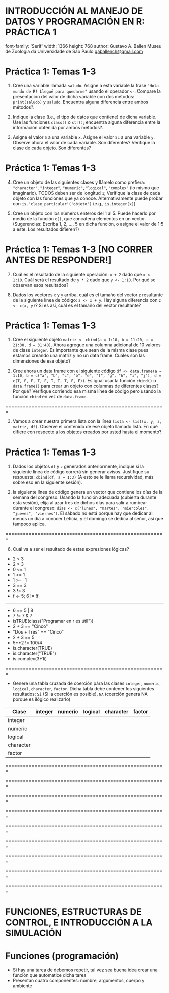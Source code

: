 

INTRODUCCIÓN AL MANEJO DE DATOS Y PROGRAMACIÓN EN R: PRÁCTICA 1
========================================================
font-family: 'Serif'
width: 1366
height: 768
author: Gustavo A. Ballen
Museu de Zoologia da Universidade de São Paulo
gaballench@gmail.com


Práctica 1: Temas 1-3
=======================================================

1. Cree una variable llamada `saludo`. Asigne a esta variable la frase `"Hola mundo de R! Llegué para quedarme"` usando el operador `<-`. Compare la presentación del valor de dicha variable con dos métodos: `print(saludo)` y `saludo`. Encuentra alguna diferencia entre ambos métodos?.

2. Indique la clase (i.e., el tipo de datos que contiene) de dicha variable. Use las funciones `class()` o `str()`; encuentra alguna diferencia entre la información obtenida por ambos métodos?.

3. Asigne el valor `5` a una variable `x`. Asigne el valor `5L` a una variable `y`. Observe ahora el valor de cada variable. Son diferentes? Verifique la clase de cada objeto. Son diferentes?


Práctica 1: Temas 1-3
=======================================================

4. Cree un objeto de las siguientes clases y llámelo como prefiera: `"character"`, `"integer"`, `"numeric"`, `"logical"`, `"complex"` (lo mismo que imaginario). TODOS deben ser de longitud `1`; Verifique la clase de cada objeto con las funciones que ya conoce. Alternativamente puede probar con `is.'clase_particular'('objeto')` (e.g., `is.integer(x)`)

5. Cree un objeto con los números enteros del 1 al 5. Puede hacerlo por medio de la función `c()`, que `c`oncatena elementos en un vector. (Sugerencias: Escriba 1, 2, ..., 5 en dicha función, o asigne el valor de 1:5 a este. Los resultados difieren?)


Práctica 1: Temas 1-3 [NO CORRER ANTES DE RESPONDER!]
=======================================================

7. Cuál es el resultado de la siguiente operación: `x + 2` dado que `x <- 1:10`. Cuál será el resultado de `y * 2` dado que `y <- 1:10`. Por qué se observan esos resultados?

8. Dados los vectores `x` y `y` arriba, cuál es el tamaño del vector `z` resultante de la siguiente línea de código: `z <- x + y`. Hay alguna diferencia con `z <- c(x, y)`? Si es así, cuál es el tamaño del vector resultante?

Práctica 1: Temas 1-3
=======================================================

1. Cree el siguiente objeto `matriz <- cbind(a = 1:10, b = 11:20, c = 21:30, d = 31:40)`. Ahora agregue una columna adicional de 10 valores de clase `integer`. Es importante que sean de la misma clase pues estamos creando una matriz y no un data frame. Cuáles son las dimensiones de ese objeto?

2. Cree ahora un data frame con el siguiente código `df <- data.frame(a = 1:10, b = c("a", "b", "c", "b", "e", "f", "g", "h", "i", "j"), d = c(T, F, F, T, F, T, T, T, F, F))`. Es igual usar la función `cbind()` o `data.frame()` para crear un objeto con columnas de diferentes clases? Por qué? Verifique corriendo esa misma línea de código pero usando la función `cbind` en vez de `data.frame`.

=======================================================

3. Vamos a crear nuestra primera lista con la línea `lista <- list(x, y, z, matriz, df)`. Observe el contenido de ese objeto llamado lista. En qué difiere con respecto a los objetos creados por usted hasta el momento?

Práctica 1: Temas 1-3
=======================================================

1. Dados los objetos `df` y `z` generados anteriormente, indique si la siguiente línea de código correrá sin generar avisos. Justifique su respuesta: `cbind(df, a = 1:3)` (A esto se le llama recursividad, más sobre eso en la siguiente sesión).

2. la siguiente línea de código genera un vector que contiene los días de la semana del congreso. Usando la función adecuada (cubierta durante esta sesión), elija al azar tres de dichos días para salir a rumbear durante el congreso: `dias <- c("lunes", "martes", "miercoles", "jueves", "viernes")`. El sábado no está porque hay que dedicar al menos un día a conocer Leticia, y el domingo se dedica al señor, así que tampoco aplica.

=======================================================

6. Cuál va a ser el resultado de estas expresiones lógicas?

+ 2 < 3
+ 2 > 3
+ 0 <= 1
+ 1 <= 1
+ 1 >= -1
+ 3 == 3
+ 3 != 3
+ f  <- 5; 6 != !f

***

+ 6 == 5 | 8
+ 7 != 7 & 7
+ isTRUE(class("Programar en r es útil"))
+ 2 + 3 == "Cinco"
+ "Dos + Tres" == "Cinco"
+ 2 + 3 == 5
+ 5**2 != 100/4
+ is.character(TRUE)
+ is.character("TRUE")
+ is.complex(3+1i)



=======================================================

* Genere una tabla cruzada de coerción pára las clases `integer`, `numeric`, `logical`, `character`, `factor`. Dicha tabla debe contener los siguientes resultados: `Si` (Si la coerción es posible), `NA` (coerción genera NA porque es ilógico realizarlo)


Clase | integer | numeric | logical | character | factor 
----------|---------|---------|---------|-----------|--------
integer   |         |         |         |           |        
numeric   |         |         |         |           |        
logical   |         |         |         |           |        
character |         |         |         |           |        
factor    |         |         |         |           |        



=======================================================




=======================================================




=======================================================




=======================================================




=======================================================




=======================================================




=======================================================




=======================================================

=======================================================
# FUNCIONES, ESTRUCTURAS DE CONTROL, E INTRODUCCIÓN A LA SIMULACIÓN

Funciones (programación)
=======================================================
* Si hay una tarea de debemos repetir, tal vez sea buena idea crear una función que automatice dicha tarea
* Presentan cuatro componentes: nombre, argumentos, cuerpo y ambiente
